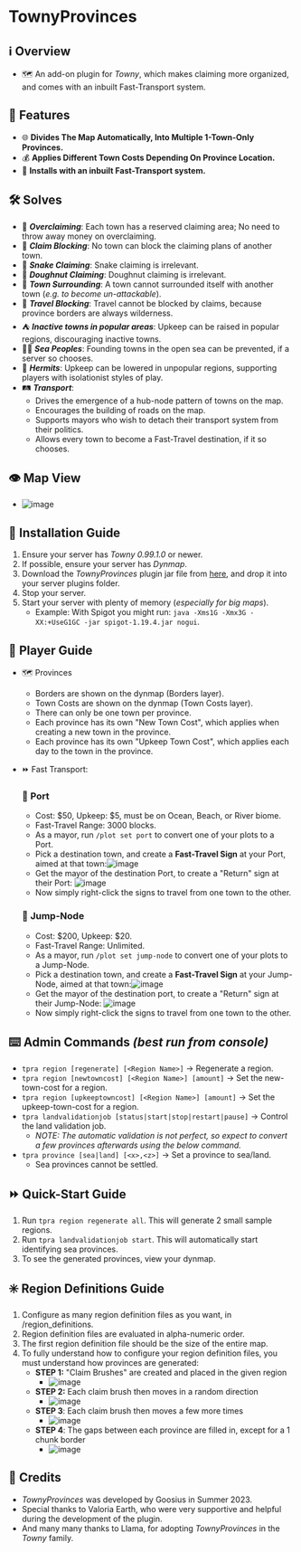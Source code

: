 # TownyProvinces

## :information_source: Overview
- :world_map: An add-on plugin for *Towny*, which makes claiming more organized, and comes with an inbuilt Fast-Transport system.

## :gift: Features
- :globe_with_meridians: **Divides The Map Automatically, Into Multiple 1-Town-Only Provinces.**
- :moneybag: **Applies Different Town Costs Depending On Province Location.**
- :bullettrain_front: **Installs with an inbuilt Fast-Transport system.**

## :hammer_and_wrench: Solves
- :money_with_wings: ***Overclaiming***: Each town has a reserved claiming area; No need to throw away money on overclaiming.
- :no_entry_sign: ***Claim Blocking***: No town can block the claiming plans of another town.
- :snake: ***Snake Claiming***: Snake claiming is irrelevant.
- :doughnut: ***Doughnut Claiming***: Doughnut claiming is irrelevant.
- :hamburger: ***Town Surrounding***: A town cannot surrounded itself with another town (*e.g. to become un-attackable*).
- :no_pedestrians: ***Travel Blocking***: Travel cannot be blocked by claims, because province borders are always wilderness.
- :tent: ***Inactive towns in popular areas***: Upkeep can be raised in popular regions, discouraging inactive towns.
- :merman: ***Sea Peoples***: Founding towns in the open sea can be prevented, if a server so chooses.
- :santa: ***Hermits***: Upkeep can be lowered in unpopular regions, supporting players with isolationist styles of play.
- :railway_track: ***Transport***:
    - Drives the emergence of a hub-node pattern of towns on the map.
    - Encourages the building of roads on the map.
    - Supports mayors who wish to detach their transport system from their politics.
    - Allows every town to become a Fast-Travel destination, if it so chooses.
    
## :eye: Map View
- ![image](https://github.com/TownyAdvanced/TownyProvinces/assets/50219223/b0778012-7023-4372-b599-b5de6a336d4f)

## :floppy_disk: Installation Guide
1. Ensure your server has *Towny 0.99.1.0* or newer.
2. If possible, ensure your server has *Dynmap*.
3. Download the *TownyProvinces* plugin jar file from [here](https://github.com/TownyAdvanced/TownyProvinces/releases), and drop it into your server plugins folder.
4. Stop your server.
5. Start your server with plenty of memory (*especially for big maps*).
   - Example: With Spigot you might run: `java -Xms1G -Xmx3G -XX:+UseG1GC -jar spigot-1.19.4.jar nogui`.

## :football: Player Guide
- :world_map: Provinces
  - Borders are shown on the dynmap (Borders layer).
  - Town Costs are shown on the dynmap (Town Costs layer).
  - There can only be one town per province.
  - Each province has its own "New Town Cost", which applies when creating a new town in the province.
  - Each province has its own "Upkeep Town Cost", which applies each day to the town in the province.

- :fast_forward: Fast Transport:
  ### :ship: Port
    - Cost: $50, Upkeep: $5, must be on Ocean, Beach, or River biome.
    - Fast-Travel Range: 3000 blocks.
    - As a mayor, run `/plot set port` to convert one of your plots to a Port.
    - Pick a destination town, and create a **Fast-Travel Sign** at your Port, aimed at that town:![image](https://github.com/TownyAdvanced/TownyProvinces/assets/50219223/541b2b53-6501-401c-a46a-1bb493ed6e27)
    - Get the mayor of the destination Port, to create a "Return" sign at their Port: ![image](https://github.com/TownyAdvanced/TownyProvinces/assets/50219223/91f52a8e-b027-4441-9d25-895d64a9ac02)
    - Now simply right-click the signs to travel from one town to the other.
  ### :rocket: Jump-Node
    - Cost: $200, Upkeep: $20.
    - Fast-Travel Range: Unlimited.
    - As a mayor, run `/plot set jump-node` to convert one of your plots to a Jump-Node.
    - Pick a destination town, and create a **Fast-Travel Sign** at your Jump-Node, aimed at that town:![image](https://github.com/TownyAdvanced/TownyProvinces/assets/50219223/541b2b53-6501-401c-a46a-1bb493ed6e27)
    - Get the mayor of the destination port, to create a "Return" sign at their Jump-Node: ![image](https://github.com/TownyAdvanced/TownyProvinces/assets/50219223/91f52a8e-b027-4441-9d25-895d64a9ac02)
    - Now simply right-click the signs to travel from one town to the other.

## :keyboard: Admin Commands *(best run from console)*
- `tpra region [regenerate] [<Region Name>]` -> Regenerate a region.
- `tpra region [newtowncost] [<Region Name>] [amount]` -> Set the new-town-cost for a region.
- `tpra region [upkeeptowncost] [<Region Name>] [amount]` -> Set the upkeep-town-cost for a region.
- `tpra landvalidationjob [status|start|stop|restart|pause]` -> Control the land validation job.
  - *NOTE: The automatic validation is not perfect, so expect to convert a few provinces afterwards using the below command.* 
- `tpra province [sea|land] [<x>,<z>]` -> Set a province to sea/land.
  - Sea provinces cannot be settled.
 
## :fast_forward: Quick-Start Guide
1. Run `tpra region regenerate all`. This will generate 2 small sample regions.
2. Run `tpra landvalidationjob start`. This will automatically start identifying sea provinces.
3. To see the generated provinces, view your dynmap. 

## :eight_spoked_asterisk: Region Definitions Guide
1. Configure as many region definition files as you want, in /region_definitions.
2. Region definition files are evaluated in alpha-numeric order.
3. The first region definition file should be the size of the entire map.
4. To fully understand how to configure your region definition files, you must understand how provinces are generated:
   * **STEP 1:** "Claim Brushes" are created and placed in the given region
     * ![image](https://github.com/TownyAdvanced/TownyProvinces/assets/50219223/1770c063-8cc2-453e-9b91-e169fd0bb5d5)
   * **STEP 2:** Each claim brush then moves in a random direction
     * ![image](https://github.com/TownyAdvanced/TownyProvinces/assets/50219223/ad00cc6e-573f-421e-80b7-0e8430e4065e)
   * **STEP 3**: Each claim brush then moves a few more times
     * ![image](https://github.com/TownyAdvanced/TownyProvinces/assets/50219223/ee7871f0-6c55-4050-beb7-10dd69b45306)
   * **STEP 4**: The gaps between each province are filled in, except for a 1 chunk border
     * ![image](https://github.com/TownyAdvanced/TownyProvinces/assets/50219223/570039a4-7a5b-4280-ad32-debc0f1110db)

## :scroll: Credits
- *TownyProvinces* was developed by Goosius in Summer 2023.
- Special thanks to Valoria Earth, who were very supportive and helpful during the development of the plugin.
- And many many thanks to Llama, for adopting *TownyProvinces* in the *Towny* family.

